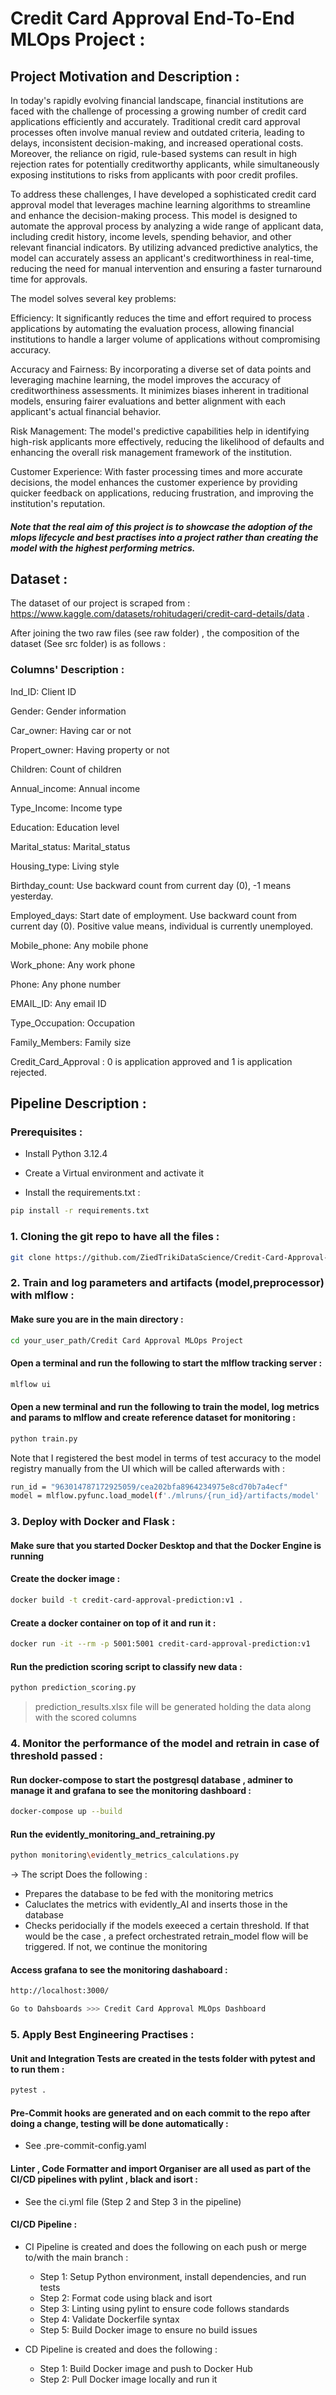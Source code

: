 # Credit Card Approval End-To-End MLOps Project :

## Project Motivation and Description : 
In today's rapidly evolving financial landscape, financial institutions are faced with the challenge of processing a growing number of credit card applications efficiently and accurately. Traditional credit card approval processes often involve manual review and outdated criteria, leading to delays, inconsistent decision-making, and increased operational costs. Moreover, the reliance on rigid, rule-based systems can result in high rejection rates for potentially creditworthy applicants, while simultaneously exposing institutions to risks from applicants with poor credit profiles.

To address these challenges, I have developed a sophisticated credit card approval model that leverages machine learning algorithms to streamline and enhance the decision-making process. This model is designed to automate the approval process by analyzing a wide range of applicant data, including credit history, income levels, spending behavior, and other relevant financial indicators. By utilizing advanced predictive analytics, the model can accurately assess an applicant's creditworthiness in real-time, reducing the need for manual intervention and ensuring a faster turnaround time for approvals.

The model solves several key problems:

Efficiency: It significantly reduces the time and effort required to process applications by automating the evaluation process, allowing financial institutions to handle a larger volume of applications without compromising accuracy.

Accuracy and Fairness: By incorporating a diverse set of data points and leveraging machine learning, the model improves the accuracy of creditworthiness assessments. It minimizes biases inherent in traditional models, ensuring fairer evaluations and better alignment with each applicant's actual financial behavior.

Risk Management: The model's predictive capabilities help in identifying high-risk applicants more effectively, reducing the likelihood of defaults and enhancing the overall risk management framework of the institution.

Customer Experience: With faster processing times and more accurate decisions, the model enhances the customer experience by providing quicker feedback on applications, reducing frustration, and improving the institution's reputation.

##### Note that the real aim of this project is to showcase the adoption of the mlops lifecycle and best practises into a project rather than creating the model with the highest performing metrics.

## Dataset : 
The dataset of our project is scraped from :
https://www.kaggle.com/datasets/rohitudageri/credit-card-details/data . 

After joining the two raw files (see raw folder) , the composition of the dataset (See src folder) is as follows : 

  ### Columns' Description :
  
  Ind_ID: Client ID
  
  Gender: Gender information
  
  Car_owner: Having car or not
  
  Propert_owner: Having property or not
  
  Children: Count of children
  
  Annual_income: Annual income
  
  Type_Income: Income type
  
  Education: Education level
  
  Marital_status: Marital_status
  
  Housing_type: Living style
  
  Birthday_count: Use backward count from current day (0), -1 means yesterday.
  
  Employed_days: Start date of employment. Use backward count from current day (0). Positive value means, individual is currently unemployed.
  
  Mobile_phone: Any mobile phone
  
  Work_phone: Any work phone
  
  Phone: Any phone number
  
  EMAIL_ID: Any email ID
  
  Type_Occupation: Occupation
  
  Family_Members: Family size
  
  Credit_Card_Approval : 0 is application approved and 1 is application rejected.

## Pipeline Description :

### Prerequisites :

* Install Python 3.12.4

* Create a Virtual environment and activate it

* Install the requirements.txt :
```bash
pip install -r requirements.txt
```

### 1. Cloning the git repo to have all the files :
```bash
git clone https://github.com/ZiedTrikiDataScience/Credit-Card-Approval-MLOps-Project.git
```

### 2. Train and log parameters and artifacts (model,preprocessor) with mlflow :

#### Make sure you are in the main directory :

```bash
cd your_user_path/Credit Card Approval MLOps Project 
```

#### Open a terminal and run the following to start the mlflow tracking server :

```bash
mlflow ui
```

#### Open a new terminal and run the following to train the model, log metrics and params to mlflow and create reference dataset for monitoring :

```bash
python train.py
```

Note that I registered the best model in terms of test accuracy to the model registry manually from the UI which will be called afterwards with :

```bash
run_id = "963014787172925059/cea202bfa8964234975e8cd70b7a4ecf"
model = mlflow.pyfunc.load_model(f'./mlruns/{run_id}/artifacts/model'
```

### 3. Deploy with Docker and Flask :

#### Make sure that you started Docker Desktop and that the Docker Engine is running

#### Create the docker image :

```bash
docker build -t credit-card-approval-prediction:v1 .
```


#### Create a docker container on top of it and run it :
```bash
docker run -it --rm -p 5001:5001 credit-card-approval-prediction:v1
```
#### Run the prediction scoring script to classify new data :
```bash
python prediction_scoring.py
```
> prediction_results.xlsx file will be generated holding the data along with the scored columns


### 4. Monitor the performance of the model and retrain in case of threshold passed :

#### Run docker-compose to start the postgresql database , adminer to manage it and grafana to see the monitoring dashboard :
```bash
docker-compose up --build
```

#### Run the evidently_monitoring_and_retraining.py 
```bash
python monitoring\evidently_metrics_calculations.py
```
-> The script Does the following :
* Prepares the database to be fed with the monitoring metrics
* Caluclates the metrics with evidently_AI and inserts those in the database
* Checks peridocially if the models exeeced a certain threshold. If that would be the case , a prefect orchestrated retrain_model flow will be triggered. If not, we continue the monitoring 


#### Access grafana to see the monitoring dashaboard :

```bash
http://localhost:3000/
```

```bash
Go to Dahsboards >>> Credit Card Approval MLOps Dashboard
```


### 5. Apply Best Engineering Practises :

#### Unit and Integration Tests are created in the tests folder with pytest and to run them :

```bash
pytest .
```

#### Pre-Commit hooks are generated and on each commit to the repo after doing a change, testing will be done automatically  :

* See .pre-commit-config.yaml

#### Linter , Code Formatter and import Organiser are all used as part of the CI/CD pipelines with pylint , black and isort :

* See the ci.yml file (Step 2 and Step 3 in the pipeline)

#### CI/CD Pipeline :

* CI Pipeline is created and does the following on each push or merge to/with the main branch :
  * Step 1: Setup Python environment, install dependencies, and run tests
  * Step 2: Format code using black and isort
  * Step 3: Linting using pylint to ensure code follows standards
  * Step 4: Validate Dockerfile syntax
  * Step 5: Build Docker image to ensure no build issues


* CD Pipeline is created and does the following :
  * Step 1: Build Docker image and push to Docker Hub
  * Step 2: Pull Docker image locally and run it
 


